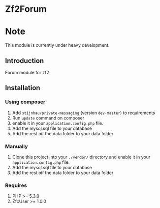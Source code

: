Zf2Forum
========

# Note
This module is currently under heavy development.

## Introduction
Forum module for zf2


## Installation

### Using composer
1. Add `stijnhau/private-messaging` (version `dev-master`) to requirements
2. Run `update` command on composer
3. enable it in your `application.config.php` file.
4. Add the mysql.sql file to your database
5. Add the rest oif the data folder to your data folder
   
### Manually
1. Clone this project into your `./vendor/` directory and enable it in your
   `application.config.php` file.
2. Add the mysql.sql file to your database
3. Add the rest oif the data folder to your data folder

### Requires

1. PHP >= 5.3.0
2. ZfcUser >= 1.0.0